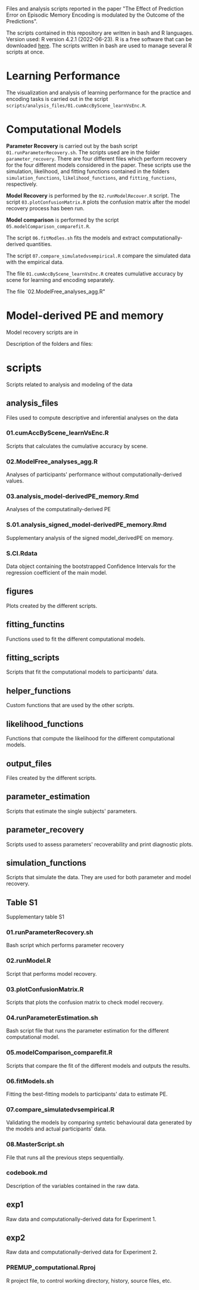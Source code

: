 Files and analysis scripts reported in the paper "The Effect of Prediction Error on Episodic Memory
Encoding is modulated by the Outcome of the Predictions". 

The scripts contained in this repository are written in bash and R languages. 
Version used: R version 4.2.1 (2022-06-23).
R is a free software that can be downloaded [here](https://cran.r-project.org/). 
The scripts written in bash are used to manage several R scripts at once. 

# Learning Performance
The visualization and analysis of learning performance for the practice and encoding tasks is carried out in the script `scripts/analysis_files/01.cumAccByScene_learnVsEnc.R`. 

# Computational Models
**Parameter Recovery** is carried out by the bash script `01.runParameterRecovery.sh`. The scripts used are in the folder `parameter_recovery`. 
There are four different files which perform recovery for the four different models considered in the paper. 
These scripts use the simulation, likelihood, and fitting functions contained in the folders `simulation_functions`, `likelihood_functions`, and `fitting_functions`, respectively. 

**Model Recovery** is performed by the `02.runModelRecover.R` script. 
The script `03.plotConfusionMatrix.R` plots the confusion matrix after the model recovery process has been run. 

**Model comparison** is performed by the script `05.modelComparison_comparefit.R`. 

The script `06.fitModles.sh` fits the models and extract computationally-derived quantities. 

The script `07.compare_simulatedvsempirical.R` compare the simulated data with the empirical data.  

The file `01.cumAccByScene_learnVsEnc.R` creates cumulative accuracy
by scene for learning and encoding separately. 

The file `02.ModelFree_analyses_agg.R"
# Model-derived PE and memory




Model recovery scripts are in 

Description of the folders and files:
# scripts
Scripts related to analysis and modeling of the data
## analysis_files
Files used to compute descriptive and inferential analyses on the data
### 01.cumAccByScene_learnVsEnc.R
Scripts that calculates the cumulative accuracy by scene.
### 02.ModelFree_analyses_agg.R
Analyses of participants' performance without computationally-derived values. 
### 03.analysis_model-derivedPE_memory.Rmd
Analyses of the computatinally-derived PE
### S.01.analysis_signed_model-derivedPE_memory.Rmd
Supplementary analysis of the signed model_derivedPE on memory. 
### S.CI.Rdata
Data object containing the bootstrapped Confidence Intervals for the regression coefficient of the main model. 
## figures
Plots created by the different scripts. 
## fitting_functins
Functions used to fit the different computational models. 
## fitting_scripts
Scripts that fit the computational models to participants' data. 
## helper_functions
Custom functions that are used by the other scripts. 
## likelihood_functions
Functions that compute the likelihood for the different computational models. 
## output_files
Files created by the different scripts. 
## parameter_estimation
Scripts that estimate the single subjects' parameters. 
## parameter_recovery
Scripts used to assess parameters' recoverability and print diagnostic plots. 
## simulation_functions
Scripts that simulate the data. They are used for both parameter and model recovery. 
## Table S1
Supplementary table S1
### 01.runParameterRecovery.sh
Bash script which performs parameter recovery
### 02.runModel.R
Script that performs model recovery. 
### 03.plotConfusionMatrix.R
Scripts that plots the confusion matrix to check model recovery. 
### 04.runParameterEstimation.sh
Bash script file that runs the parameter estimation for the different computational model. 
### 05.modelComparison_comparefit.R
Scripts that compare the fit of the different models and outputs the results.
### 06.fitModels.sh
Fitting the best-fitting models to participants' data to estimate PE. 
### 07.compare_simulatedvsempirical.R
Validating the models by comparing syntetic behavioural data generated by the models and actual participants' data. 
### 08.MasterScript.sh
File that runs all the previous steps sequentially. 
### codebook.md
Description of the variables contained in the raw data. 
## exp1
Raw data and computationally-derived data for Experiment 1. 
## exp2
Raw data and computationally-derived data for Experiment 2. 
### PREMUP_computational.Rproj
R project file, to control working directory, history, source files, etc. 



